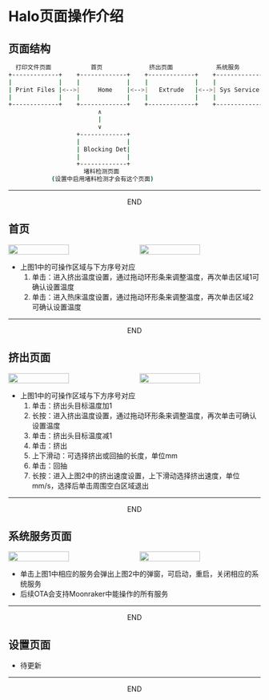 # Halo页面操作介绍

## 页面结构

```bash
  打印文件页面           首页             挤出页面            系统服务             设置              设备信息
+-------------+    +-------------+    +-------------+    +-------------+    +-------------+    +-------------+
|             |    |             |    |             |    |             |    |             |    |             |
| Print Files |<-->|     Home    |<-->|   Extrude   |<-->| Sys Service |<-->|   Setting   |<-->|  Dev Info   |
|             |    |             |    |             |    |             |    |             |    |             |
+-------------+    +-------------+    +-------------+    +-------------+    +-------------+    +-------------+
                         ∧
                         |
                         ∨
                   +-------------+
                   |             |
                   | Blocking Det|
                   |             |
                   +-------------+
                     堵料检测页面
            (设置中启用堵料检测才会有这个页面)
```

----

<center>END</center>

## 首页

<div style="display:flex;flex-direction:row;">
    <img src="../../images/boards/fly_halo/home-1.png" style="width:50%;" />
    <div style="width:20px;"></div>
    <img src="../../images/boards/fly_halo/home-2.png" style="width:50%;" />
</div>


* 上图1中的可操作区域与下方序号对应
  1. 单击：进入挤出温度设置，通过拖动环形条来调整温度，再次单击区域1可确认设置温度
  2. 单击：进入热床温度设置，通过拖动环形条来调整温度，再次单击区域2可确认设置温度

----

<center>END</center>

## 挤出页面

<div style="display:flex;flex-direction:row;">
    <img src="../../images/boards/fly_halo/jichu-1.png" style="width:50%;" />
    <div style="width:20px;"></div>
    <img src="../../images/boards/fly_halo/jichu-2.png" style="width:50%;" />
</div>

* 上图1中的可操作区域与下方序号对应
  1. 单击：挤出头目标温度加1
  2. 长按：进入挤出温度设置，通过拖动环形条来调整温度，再次单击可确认设置温度
  3. 单击：挤出头目标温度减1
  4. 单击：挤出
  5. 上下滑动：可选择挤出或回抽的长度，单位mm
  6. 单击：回抽
  7. 长按：进入上图2中的挤出速度设置，上下滑动选择挤出速度，单位mm/s，选择后单击周围空白区域退出

----

<center>END</center>

## 系统服务页面

<div style="display:flex;flex-direction:row;">
    <img src="../../images/boards/fly_halo/service-1.png" style="width:50%;" />
    <div style="width:20px;"></div>
    <img src="../../images/boards/fly_halo/service-2.png" style="width:50%;" />
</div>

* 单击上图1中相应的服务会弹出上图2中的弹窗，可启动，重启，关闭相应的系统服务
* 后续OTA会支持Moonraker中能操作的所有服务

----

<center>END</center>

## 设置页面

* 待更新

----

<center>END</center>
